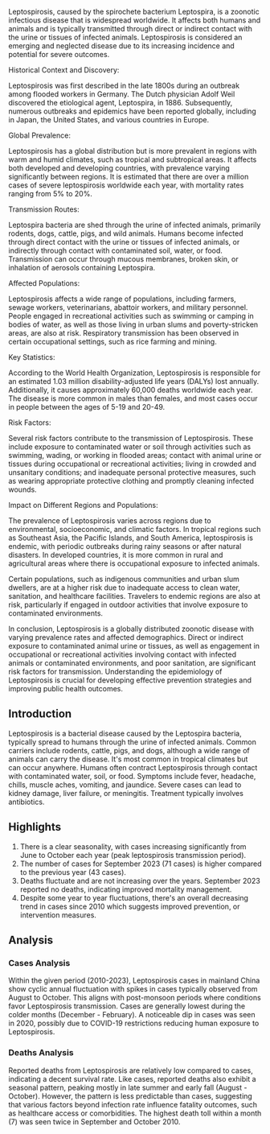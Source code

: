 Leptospirosis, caused by the spirochete bacterium Leptospira, is a zoonotic infectious disease that is widespread worldwide. It affects both humans and animals and is typically transmitted through direct or indirect contact with the urine or tissues of infected animals. Leptospirosis is considered an emerging and neglected disease due to its increasing incidence and potential for severe outcomes.

Historical Context and Discovery:

Leptospirosis was first described in the late 1800s during an outbreak among flooded workers in Germany. The Dutch physician Adolf Weil discovered the etiological agent, Leptospira, in 1886. Subsequently, numerous outbreaks and epidemics have been reported globally, including in Japan, the United States, and various countries in Europe.

Global Prevalence:

Leptospirosis has a global distribution but is more prevalent in regions with warm and humid climates, such as tropical and subtropical areas. It affects both developed and developing countries, with prevalence varying significantly between regions. It is estimated that there are over a million cases of severe leptospirosis worldwide each year, with mortality rates ranging from 5% to 20%.

Transmission Routes:

Leptospira bacteria are shed through the urine of infected animals, primarily rodents, dogs, cattle, pigs, and wild animals. Humans become infected through direct contact with the urine or tissues of infected animals, or indirectly through contact with contaminated soil, water, or food. Transmission can occur through mucous membranes, broken skin, or inhalation of aerosols containing Leptospira.

Affected Populations:

Leptospirosis affects a wide range of populations, including farmers, sewage workers, veterinarians, abattoir workers, and military personnel. People engaged in recreational activities such as swimming or camping in bodies of water, as well as those living in urban slums and poverty-stricken areas, are also at risk. Respiratory transmission has been observed in certain occupational settings, such as rice farming and mining.

Key Statistics:

According to the World Health Organization, Leptospirosis is responsible for an estimated 1.03 million disability-adjusted life years (DALYs) lost annually. Additionally, it causes approximately 60,000 deaths worldwide each year. The disease is more common in males than females, and most cases occur in people between the ages of 5-19 and 20-49.

Risk Factors:

Several risk factors contribute to the transmission of Leptospirosis. These include exposure to contaminated water or soil through activities such as swimming, wading, or working in flooded areas; contact with animal urine or tissues during occupational or recreational activities; living in crowded and unsanitary conditions; and inadequate personal protective measures, such as wearing appropriate protective clothing and promptly cleaning infected wounds.

Impact on Different Regions and Populations:

The prevalence of Leptospirosis varies across regions due to environmental, socioeconomic, and climatic factors. In tropical regions such as Southeast Asia, the Pacific Islands, and South America, leptospirosis is endemic, with periodic outbreaks during rainy seasons or after natural disasters. In developed countries, it is more common in rural and agricultural areas where there is occupational exposure to infected animals.

Certain populations, such as indigenous communities and urban slum dwellers, are at a higher risk due to inadequate access to clean water, sanitation, and healthcare facilities. Travelers to endemic regions are also at risk, particularly if engaged in outdoor activities that involve exposure to contaminated environments.

In conclusion, Leptospirosis is a globally distributed zoonotic disease with varying prevalence rates and affected demographics. Direct or indirect exposure to contaminated animal urine or tissues, as well as engagement in occupational or recreational activities involving contact with infected animals or contaminated environments, and poor sanitation, are significant risk factors for transmission. Understanding the epidemiology of Leptospirosis is crucial for developing effective prevention strategies and improving public health outcomes.
## Introduction

Leptospirosis is a bacterial disease caused by the Leptospira bacteria, typically spread to humans through the urine of infected animals. Common carriers include rodents, cattle, pigs, and dogs, although a wide range of animals can carry the disease. It's most common in tropical climates but can occur anywhere. Humans often contract Leptospirosis through contact with contaminated water, soil, or food. Symptoms include fever, headache, chills, muscle aches, vomiting, and jaundice. Severe cases can lead to kidney damage, liver failure, or meningitis. Treatment typically involves antibiotics.

## Highlights

1. There is a clear seasonality, with cases increasing significantly from June to October each year (peak leptospirosis transmission period).<br/>
2. The number of cases for September 2023 (71 cases) is higher compared to the previous year (43 cases).<br/>
3. Deaths fluctuate and are not increasing over the years. September 2023 reported no deaths, indicating improved mortality management.<br/>
4. Despite some year to year fluctuations, there's an overall decreasing trend in cases since 2010 which suggests improved prevention, or intervention measures.<br/>

## Analysis

### Cases Analysis
Within the given period (2010-2023), Leptospirosis cases in mainland China show cyclic annual fluctuation with spikes in cases typically observed from August to October. This aligns with post-monsoon periods where conditions favor Leptospirosis transmission. Cases are generally lowest during the colder months (December - February). A noticeable dip in cases was seen in 2020, possibly due to COVID-19 restrictions reducing human exposure to Leptospirosis. 

### Deaths Analysis
Reported deaths from Leptospirosis are relatively low compared to cases, indicating a decent survival rate. Like cases, reported deaths also exhibit a seasonal pattern, peaking mostly in late summer and early fall (August - October). However, the pattern is less predictable than cases, suggesting that various factors beyond infection rate influence fatality outcomes, such as healthcare access or comorbidities. The highest death toll within a month (7) was seen twice in September and October 2010.
